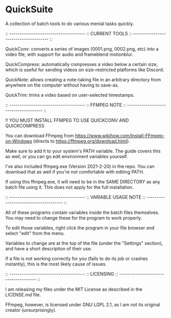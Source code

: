 # QuickSuite

A collection of batch tools to do various menial tasks quickly.

:: ------------------------------------- :: 
CURRENT TOOLS 
:: ------------------------------------- ::

QuickConv: converts a series of images (0001.png, 0002.png, etc) into a video file, with support for audio and frameblend motionblur.

QuickCompress: automatically compresses a video below a certain size, which is useful for sending videos on size-restricted platforms like Discord.

QuickNote: allows creating a note-taking file in an arbitrary directory from anywhere on the computer without having to save-as.

QuickTrim: trims a video based on user-selected timestamps.

:: ------------------------------------- :: 
FFMPEG NOTE 
:: ------------------------------------- ::

!! YOU MUST INSTALL FFMPEG TO USE QUICKCONV AND QUICKCOMPRESS

You can download FFmpeg from https://www.wikihow.com/Install-FFmpeg-on-Windows (directs to https://ffmpeg.org/download.html).

Make sure to add it to your system's PATH variable. The guide covers this as well, or you can go edit environment variables yourself.


I've also included ffmpeg.exe (Version 2021-2-20) in the repo. You can download that as well if you're not comfortable with editing PATH.

If using this ffmpeg.exe, it will need to be in the SAME DIRECTORY as any batch file using it. This does not apply for the full installation.

:: ------------------------------------- :: 
VARIABLE USAGE NOTE 
:: ------------------------------------- ::

All of these programs contain variables inside the batch files themselves. You may need to change these for the program to work properly.

To edit those variables, right click the program in your file browser and select "edit" from the menu.

Variables to change are at the top of the file (under the "Settings" section), and have a short description of their use.

If a file is not working correctly for you (fails to do its job or crashes instantly), this is the most likely cause of issues.

:: ------------------------------------- :: 
LICENSING 
:: ------------------------------------- ::

I am releasing my files under the MIT License as described in the LICENSE.md file.

FFmpeg, however, is licensed under GNU LGPL 2.1, as I am not its original creator (unsurprisingly).
